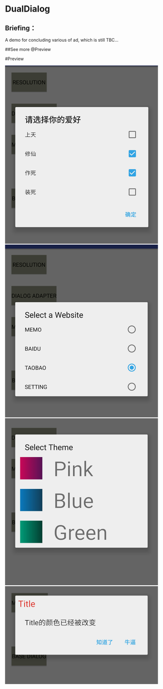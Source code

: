 # DualDialog

## Briefing：
A demo for concluding various of ad, which is still TBC...

##See more @Preview

#Preview


![Alt text](https://github.com/ceycochan/DualDialog/blob/master/app/src/main/res/drawable/p1.jpg)
![Alt text](https://github.com/ceycochan/DualDialog/blob/master/app/src/main/res/drawable/p2.jpg)
![Alt text](https://github.com/ceycochan/DualDialog/blob/master/app/src/main/res/drawable/p3.jpg)
![Alt text](https://github.com/ceycochan/DualDialog/blob/master/app/src/main/res/drawable/p4.jpg)
